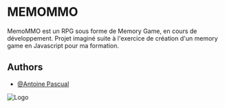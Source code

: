 
# MEMOMMO

MemoMMO est un RPG sous forme de Memory Game, en cours de développement.
Projet imaginé suite à l'exercice de création d'un memory game en Javascript pour ma formation.





## Authors

- [@Antoine Pascual](https://www.github.com/flashtheorie)


![Logo](https://i.imgur.com/RTDsDl5.png)

